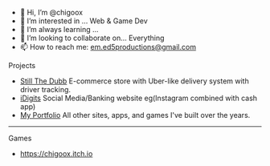 - 👋 Hi, I’m @chigoox
- 👀 I’m interested in ... Web & Game Dev
- 🌱 I’m always learning ...
- 💞️ I’m looking to collaborate on... Everything
- 📫 How to reach me: em.ed5productions@gmail.com

Projects
  
  - [Still The Dubb](https://stillthedubb.com/) E-commerce store with Uber-like delivery system with driver tracking.
  - [iDigits](https://iinvesta.vercel.app/) Social Media/Banking website eg(Instagram combined with cash app)
  - [My Portfolio](https://portfolio5th.netlify.app/) All other sites, apps, and games I've built over the years.

-----------------------------------------------------------
Games
- https://chigoox.itch.io
